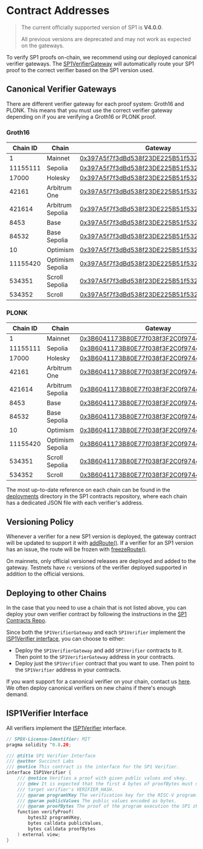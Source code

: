# Contract Addresses

> The current officially supported version of SP1 is **V4.0.0**.
>
> All previous versions are deprecated and may not work as expected on the gateways.

To verify SP1 proofs on-chain, we recommend using our deployed canonical verifier gateways. The
[SP1VerifierGateway](https://github.com/succinctlabs/sp1-contracts/blob/main/contracts/src/ISP1VerifierGateway.sol)
will automatically route your SP1 proof to the correct verifier based on the SP1 version used.

## Canonical Verifier Gateways

There are different verifier gateway for each proof system: Groth16 and PLONK. This means that you
must use the correct verifier gateway depending on if you are verifying a Groth16 or PLONK proof.

### Groth16

| Chain ID | Chain            | Gateway                                                                                                                                |
| -------- | ---------------- | -------------------------------------------------------------------------------------------------------------------------------------- |
| 1        | Mainnet          | [0x397A5f7f3dBd538f23DE225B51f532c34448dA9B](https://etherscan.io/address/0x397A5f7f3dBd538f23DE225B51f532c34448dA9B)                  |
| 11155111 | Sepolia          | [0x397A5f7f3dBd538f23DE225B51f532c34448dA9B](https://sepolia.etherscan.io/address/0x397A5f7f3dBd538f23DE225B51f532c34448dA9B)          |
| 17000    | Holesky          | [0x397A5f7f3dBd538f23DE225B51f532c34448dA9B](https://holesky.etherscan.io/address/0x397A5f7f3dBd538f23DE225B51f532c34448dA9B)          |
| 42161    | Arbitrum One     | [0x397A5f7f3dBd538f23DE225B51f532c34448dA9B](https://arbiscan.io/address/0x397A5f7f3dBd538f23DE225B51f532c34448dA9B)                   |
| 421614   | Arbitrum Sepolia | [0x397A5f7f3dBd538f23DE225B51f532c34448dA9B](https://sepolia.arbiscan.io/address/0x397A5f7f3dBd538f23DE225B51f532c34448dA9B)           |
| 8453     | Base             | [0x397A5f7f3dBd538f23DE225B51f532c34448dA9B](https://basescan.org/address/0x397A5f7f3dBd538f23DE225B51f532c34448dA9B)                  |
| 84532    | Base Sepolia     | [0x397A5f7f3dBd538f23DE225B51f532c34448dA9B](https://sepolia.basescan.org/address/0x397A5f7f3dBd538f23DE225B51f532c34448dA9B)          |
| 10       | Optimism         | [0x397A5f7f3dBd538f23DE225B51f532c34448dA9B](https://optimistic.etherscan.io/address/0x397A5f7f3dBd538f23DE225B51f532c34448dA9B)       |
| 11155420 | Optimism Sepolia | [0x397A5f7f3dBd538f23DE225B51f532c34448dA9B](https://sepolia-optimism.etherscan.io/address/0x397A5f7f3dBd538f23DE225B51f532c34448dA9B) |
| 534351   | Scroll Sepolia   | [0x397A5f7f3dBd538f23DE225B51f532c34448dA9B](https://sepolia.scrollscan.com/address/0x397A5f7f3dBd538f23DE225B51f532c34448dA9B)        |
| 534352   | Scroll           | [0x397A5f7f3dBd538f23DE225B51f532c34448dA9B](https://scrollscan.com/address/0x397A5f7f3dBd538f23DE225B51f532c34448dA9B)                |

### PLONK

| Chain ID | Chain            | Gateway                                                                                                                                |
| -------- | ---------------- | -------------------------------------------------------------------------------------------------------------------------------------- |
| 1        | Mainnet          | [0x3B6041173B80E77f038f3F2C0f9744f04837185e](https://etherscan.io/address/0x3B6041173B80E77f038f3F2C0f9744f04837185e)                  |
| 11155111 | Sepolia          | [0x3B6041173B80E77f038f3F2C0f9744f04837185e](https://sepolia.etherscan.io/address/0x3B6041173B80E77f038f3F2C0f9744f04837185e)          |
| 17000    | Holesky          | [0x3B6041173B80E77f038f3F2C0f9744f04837185e](https://holesky.etherscan.io/address/0x3B6041173B80E77f038f3F2C0f9744f04837185e)          |
| 42161    | Arbitrum One     | [0x3B6041173B80E77f038f3F2C0f9744f04837185e](https://arbiscan.io/address/0x3B6041173B80E77f038f3F2C0f9744f04837185e)                   |
| 421614   | Arbitrum Sepolia | [0x3B6041173B80E77f038f3F2C0f9744f04837185e](https://sepolia.arbiscan.io/address/0x3B6041173B80E77f038f3F2C0f9744f04837185e)           |
| 8453     | Base             | [0x3B6041173B80E77f038f3F2C0f9744f04837185e](https://basescan.org/address/0x3B6041173B80E77f038f3F2C0f9744f04837185e)                  |
| 84532    | Base Sepolia     | [0x3B6041173B80E77f038f3F2C0f9744f04837185e](https://sepolia.basescan.org/address/0x3B6041173B80E77f038f3F2C0f9744f04837185e)          |
| 10       | Optimism         | [0x3B6041173B80E77f038f3F2C0f9744f04837185e](https://optimistic.etherscan.io/address/0x3b6041173b80e77f038f3f2c0f9744f04837185e)       |
| 11155420 | Optimism Sepolia | [0x3B6041173B80E77f038f3F2C0f9744f04837185e](https://sepolia-optimism.etherscan.io/address/0x3B6041173B80E77f038f3F2C0f9744f04837185e) |
| 534351   | Scroll Sepolia   | [0x3B6041173B80E77f038f3F2C0f9744f04837185e](https://sepolia.scrollscan.com/address/0x3B6041173B80E77f038f3F2C0f9744f04837185e)        |
| 534352   | Scroll           | [0x3B6041173B80E77f038f3F2C0f9744f04837185e](https://scrollscan.com/address/0x3B6041173B80E77f038f3F2C0f9744f04837185e)                |

The most up-to-date reference on each chain can be found in the
[deployments](https://github.com/succinctlabs/sp1-contracts/blob/main/contracts/deployments)
directory in the
SP1 contracts repository, where each chain has a dedicated JSON file with each verifier's address.

## Versioning Policy

Whenever a verifier for a new SP1 version is deployed, the gateway contract will be updated to
support it with
[addRoute()](https://github.com/succinctlabs/sp1-contracts/blob/main/contracts/src/ISP1VerifierGateway.sol#L65).
If a verifier for an SP1 version has an issue, the route will be frozen with
[freezeRoute()](https://github.com/succinctlabs/sp1-contracts/blob/main/contracts/src/ISP1VerifierGateway.sol#L71).

On mainnets, only official versioned releases are deployed and added to the gateway. Testnets have
`rc` versions of the verifier deployed supported in addition to the official versions.

## Deploying to other Chains

In the case that you need to use a chain that is not listed above, you can deploy your own
verifier contract by following the instructions in the
[SP1 Contracts Repo](https://github.com/succinctlabs/sp1-contracts/blob/main/README.md#deployments).

Since both the `SP1VerifierGateway` and each `SP1Verifier` implement the [ISP1Verifier
interface](https://github.com/succinctlabs/sp1-contracts/blob/main/contracts/src/ISP1Verifier.sol), you can choose to either:

- Deploy the `SP1VerifierGateway` and add `SP1Verifier` contracts to it. Then point to the
  `SP1VerifierGateway` address in your contracts.
- Deploy just the `SP1Verifier` contract that you want to use. Then point to the `SP1Verifier`
  address in
  your contracts.

If you want support for a canonical verifier on your chain, contact us [here](https://t.me/+AzG4ws-kD24yMGYx). We often deploy canonical verifiers on new chains if there's enough demand.

## ISP1Verifier Interface

All verifiers implement the [ISP1Verifier](https://github.com/succinctlabs/sp1-contracts/blob/main/contracts/src/ISP1Verifier.sol) interface.

```c++
// SPDX-License-Identifier: MIT
pragma solidity ^0.8.20;

/// @title SP1 Verifier Interface
/// @author Succinct Labs
/// @notice This contract is the interface for the SP1 Verifier.
interface ISP1Verifier {
    /// @notice Verifies a proof with given public values and vkey.
    /// @dev It is expected that the first 4 bytes of proofBytes must match the first 4 bytes of
    /// target verifier's VERIFIER_HASH.
    /// @param programVKey The verification key for the RISC-V program.
    /// @param publicValues The public values encoded as bytes.
    /// @param proofBytes The proof of the program execution the SP1 zkVM encoded as bytes.
    function verifyProof(
        bytes32 programVKey,
        bytes calldata publicValues,
        bytes calldata proofBytes
    ) external view;
}
```

